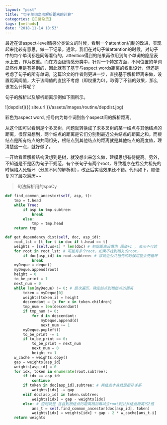 ```yaml
---
layout: "post"
title: "句子单词之间解析距离的计算"
categories: [日常杂货]
tags: [methods]
date: "2018-11-14 18:53"
---
```

最近在读aspect-level情感分类论文的时候，看到一个attention机制的改进，实现起来比较有意思，做一下记录。通常，我们在对句子做attention的时候，对句子中的每个单词都是同等看待的，attention得到的结果再作用到每个单词的隐层表示上去，作为权重。而在方面级情感分类中，针对一个特定方面，不同位置的单词显然作用是有差别的，因此就有了基于与aspect words距离的权重设计，但还是考虑了句子的所有单词，这篇论文的作者则更进一步，直接基于解析距离来做，设置距离阈值，大于该阈值的直接不考虑（即权重为0），取得了不错的效果，那么该怎么计算呢？

句子的解析以及解析距离示例如下图所示。

![depdist]({{ site.url }}/assets/images/routine/depdist.jpg)

彩色为aspect word, 括号内为每个词到各个aspect间的解析距离。

从这个图可以看到是个多叉树，问题就转换成了求多叉树的某一结点与其他结点的距离，很容易想到，两个结点的距离是它们分别到最近公共结点的距离之和。而根结点是所有结点的共同祖先，根结点到其他结点的距离就是其他结点的高度值，理清楚这一点，就好做了。

一开始看着解析结构没想到是树，就没想出来怎么做，建模思想有待提高。另外，不知道是不是因为句子不规范，有个长句子有两个root，导致程序在找公共祖先的时候陷入死循环（分属不同的解析树），改正后实验效果还不错。代码如下，顺便复习了层次遍历~~

> 句法解析用的spaCy

```python
def find_common_ancestor(self, asp, t):
    tmp = t.head
    while True:
        if asp in tmp.subtree:
            break
        else:
            tmp = tmp.head
    return tmp

def get_dependency_dist(self, doc, asp_id):
    root_lst = [t for t in doc if t.head == t]
    weights = [self.ws+1] * len(doc) # 初始距离设置为 阈值+1 , 表示不可达
    for root in root_lst: # 可能有多个root，如果不找到相关的root，
        if doc[asp_id] in root.subtree: # 求最近公共祖先的时候可能会死循环
            break
    myDeque = deque()
    myDeque.append(root)
    height = 0
    to_be_print = 1
    next_num = 0
    while len(myDeque) != 0: # 层次遍历，确定结点到根结点的距离
        token = myDeque[0]
        weights[token.i] = height
        descendant = [x for x in token.children]
        tmp_num = len(descendant)
        if tmp_num != 0:
            for d in descendant:
                myDeque.append(d)
                next_num += 1
        myDeque.popleft()
        to_be_print -= 1
        if to_be_print == 0:
            to_be_print = next_num
            next_num = 0
            height += 1
    w_cache = weights.copy()
    gap = weights[asp_id]
    weights[asp_id] = 0
    for idx, token in enumerate(root.subtree):
        if idx == asp_id:
            continue
        if token in doc[asp_id].subtree: # 两结点本身就是祖孙关系
            weights[idx] -= gap
        elif doc[asp_id] in token.subtree:
            weights[idx] = gap - weights[idx]
        else: # 否则就是 各自到根结点的距离相加再减去root到公共结点距离的2倍
            ans_t = self.find_common_ancestor(doc[asp_id], token)
            weights[idx] = weights[idx] + gap - 2 * w_cache[ans_t.i]
    return weights
```
